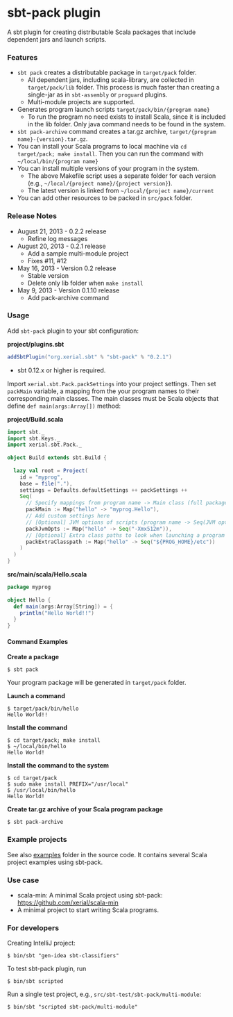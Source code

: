 sbt-pack plugin
========

A sbt plugin for creating distributable Scala packages that include dependent jars and launch scripts.

### Features

- `sbt pack` creates a distributable package in `target/pack` folder.
  - All dependent jars, including scala-library, are collected in `target/pack/lib` folder. This process is much faster than creating a single-jar as in `sbt-assembly` or `proguard` plugins. 
  - Multi-module projects are supported.
- Generates program launch scripts `target/pack/bin/{program name}`
  - To run the program no need exists to install Scala, since it is included in the lib folder. Only java command needs to be found in the system.
- `sbt pack-archive` command creates a tar.gz archive, `target/{program name}-{version}.tar.gz`. 
- You can install your Scala programs to local machine via `cd target/pack; make install`. Then you can run the command with `~/local/bin/{program name}`
- You can install multiple versions of your program in the system.
  - The above Makefile script uses a separate folder for each version (e.g., `~/local/{project name}/{project version}`). 
  - The latest version is linked from `~/local/{project name}/current`
- You can add other resources to be packed in `src/pack` folder. 

### Release Notes
- August 21, 2013 - 0.2.2 release
  * Refine log messages
- August 20, 2013 - 0.2.1 release
  * Add a sample multi-module project
  * Fixes #11, #12
- May 16, 2013 - Version 0.2 release
  - Stable version
  - Delete only lib folder when `make install`
- May 9, 2013 - Version 0.1.10 release
  - Add pack-archive command

### Usage

Add `sbt-pack` plugin to your sbt configuration:

**project/plugins.sbt**

```scala
addSbtPlugin("org.xerial.sbt" % "sbt-pack" % "0.2.1")
```
- sbt 0.12.x or higher is required.

Import `xerial.sbt.Pack.packSettings` into your project settings. Then set `packMain` variable, a mapping from the your program names to their corresponding main classes. The main classes must be Scala objects that define `def main(args:Array[])` method:

**project/Build.scala**

```scala
import sbt._
import sbt.Keys._
import xerial.sbt.Pack._
   
object Build extends sbt.Build {
    
  lazy val root = Project(
    id = "myprog",
    base = file("."),
    settings = Defaults.defaultSettings ++ packSettings ++
    Seq(
      // Specify mappings from program name -> Main class (full package path)
      packMain := Map("hello" -> "myprog.Hello"),
      // Add custom settings here
      // [Optional] JVM options of scripts (program name -> Seq(JVM option, ...))
      packJvmOpts := Map("hello" -> Seq("-Xmx512m")),
      // [Optional] Extra class paths to look when launching a program
      packExtraClasspath := Map("hello" -> Seq("${PROG_HOME}/etc"))
    )
  )
}
```

**src/main/scala/Hello.scala**

```scala
package myprog
    
object Hello {
  def main(args:Array[String]) = {
    println("Hello World!!")
  }
}
```

#### Command Examples

**Create a package**

    $ sbt pack

Your program package will be generated in `target/pack` folder.

**Launch a command**

    $ target/pack/bin/hello
    Hello World!!

**Install the command**

    $ cd target/pack; make install
    $ ~/local/bin/hello
    Hello World!

**Install the command to the system**
   
    $ cd target/pack
    $ sudo make install PREFIX="/usr/local"
    $ /usr/local/bin/hello
    Hello World!


**Create tar.gz archive of your Scala program package**

    $ sbt pack-archive

### Example projects

See also [examples](https://github.com/xerial/sbt-pack/tree/master/src/sbt-test/sbt-pack) folder
in the source code. It contains several Scala project examples using sbt-pack.

### Use case

- scala-min: A minimal Scala project using sbt-pack: <https://github.com/xerial/scala-min>
 - A minimal project to start writing Scala programs. 

	
### For developers

Creating IntelliJ project:

    $ bin/sbt "gen-idea sbt-classifiers"

To test sbt-pack plugin, run

    $ bin/sbt scripted

Run a single test project, e.g., `src/sbt-test/sbt-pack/multi-module`:

    $ bin/sbt "scripted sbt-pack/multi-module"
